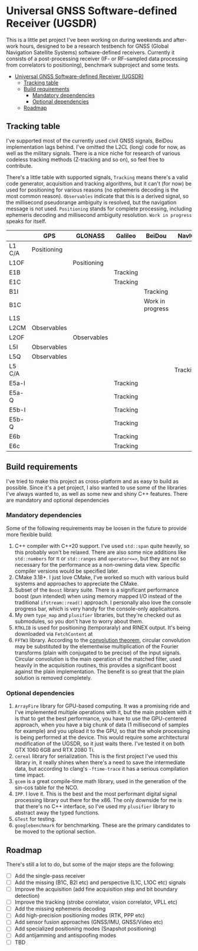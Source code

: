 # Universal GNSS Software-defined Receiver (UGSDR)

This is a little pet project I've been working on during weekends and after-work hours, designed to be a research testbench for GNSS (Global Navigation Satellite Systems) software-defined receivers. Currently it consists of a post-processing receiver (IF- or RF-sampled data processing from correlators to positioning), benchmark subproject and some tests.

- [Universal GNSS Software-defined Receiver (UGSDR)](#universal-gnss-software-defined-receiver-ugsdr)
  - [Tracking table](#tracking-table)
  - [Build requirements](#build-requirements)
    - [Mandatory dependencies](#mandatory-dependencies)
    - [Optional dependencies](#optional-dependencies)
  - [Roadmap](#roadmap)

## Tracking table

I've supported most of the currently used civil GNSS signals, BeiDou implementation lags behind. I've omitted the L2CL (long) code for now, as well as the military signals. There is a nice niche for research of various codeless tracking methods (Z-tracking and so on), so feel free to contribute.

There's a little table with supported signals, `Tracking` means there's a valid code generator, acquisition and tracking algorithms, but it can't (for now) be used for positioning for various reasons (no ephemeris decoding is the most common reason). `Observables` indicate that this is a derived signal, so the millisecond pseudorange ambiguity is resolved, but the navigation message is not used. `Positioning` stands for complete processing, including ephemeris decoding and millisecond ambiguity resolution. `Work in progress` speaks for itself.

|        	| GPS         	| GLONASS     	| Galileo  	| BeiDou           	| NavIC    	| SBAS     	| QZSS     	|
|--------	|-------------	|-------------	|----------	|------------------	|----------	|----------	|----------	|
| L1 C/A 	| Positioning 	|             	|          	|                  	|          	| Tracking 	| Tracking 	|
| L1OF   	|             	| Positioning 	|          	|                  	|          	|          	|          	|
| E1B    	|             	|             	| Tracking 	|                  	|          	|          	|          	|
| E1C    	|             	|             	| Tracking 	|                  	|          	|          	|          	|
| B1I    	|             	|             	|          	|     Tracking     	|          	|          	|          	|
| B1C    	|             	|             	|          	| Work in progress 	|          	|          	|          	|
| L1S    	|             	|             	|          	|                  	|          	|          	| Tracking 	|
| L2CM   	| Observables 	|             	|          	|                  	|          	|          	| Tracking 	|
| L2OF   	|             	| Observables 	|          	|                  	|          	|          	|          	|
| L5I    	| Observables 	|             	|          	|                  	|          	| Tracking 	| Tracking 	|
| L5Q    	| Observables 	|             	|          	|                  	|          	| Tracking 	| Tracking 	|
| L5 C/A 	|             	|             	|          	|                  	| Tracking 	|          	|          	|
| E5a-I  	|             	|             	| Tracking 	|                  	|          	|          	|          	|
| E5a-Q  	|             	|             	| Tracking 	|                  	|          	|          	|          	|
| E5b-I  	|             	|             	| Tracking 	|                  	|          	|          	|          	|
| E5b-Q  	|             	|             	| Tracking 	|                  	|          	|          	|          	|
| E6b    	|             	|             	| Tracking 	|                  	|          	|          	|          	|
| E6c    	|             	|             	| Tracking 	|                  	|          	|          	|          	|

## Build requirements

I've tried to make this project as cross-platform and as easy to build as possible. Since it's a pet project, I also wanted to use some of the libraries I've always wanted to, as well as some new and shiny C++ features. There are mandatory and optional dependencies

### Mandatory dependencies

Some of the following requirements may be loosen in the future to provide more flexible build:

1. C++ compiler with C++20 support. I've used `std::span` quite heavily, so this probably won't be relaxed. There are also some nice additions like `std::numbers` for π or `std::ranges` and `operator<=>`, but they are not so necessary for the performance as a non-owning data view. Specific compiler versions would be specified later.
2. CMake 3.18+. I just love CMake, I've worked so much with various build systems and approaches to appreciate the CMake.
3. Subset of the `Boost` library suite. There is a significant performance boost (pun intended) when using memory mapped I/O instead of the traditional `ifstream::read()` approach. I personally also love the console progress bar, which is very handy for the console-only applicaitons.
4. My own `type_map` and `plusifier` libraries, but they're checked out as submodules, so you don't have to worry about them.
5. `RTKLIB` is used for positioning (temporaraly) and RINEX output. It's being downloaded via `FetchContent` at  
6. `FFTW3` library. According to the [convolution theorem](https://en.wikipedia.org/wiki/Convolution_theorem), circular convolution may be substituted by the elementwise multiplication of the Fourier transforms (plain with conjugated to be precise) of the input signals. Circular convolution is the main operation of the matched filter, used heavily in the acquisition routines, this provides a significant boost against the plain implementation. The benefit is so great that the plain solution is removed completely.

### Optional dependencies

1. `ArrayFire` library for GPU-based computing. It was a promising ride and I've implemented multiple operations with it, but the main problem with it is that to get the best performance, you have to use the GPU-centered approach, when you have a big chunk of data (1 millisecond of samples for example) and you upload it to the GPU, so that the whole processing is being performed at the device. This would require some architectural modification of the UGSDR, so it just waits there. I've tested it on both GTX 1060 6GB and RTX 2080 Ti.
2. `cereal` library for serialization. This is the first project I've used this library in, it really shines when there's a need to save the intermediate data, but according to clang's `-ftime-trace` it has a serious compilation time impact.
3. `gcem` is a great compile-time math library, used in the generation of the sin-cos table for the NCO.
4. `IPP`. I love it. This is the best and the most performant digital signal processing library out there for the x86. The only downside for me is that there's no C++ interface, so I've used my `plusifier` library to abstract away the typed functions. 
5. `GTest` for testing.
6. `googlebenchmark` for benchmarking. These are the primary candidates to be moved to the optional section.

## Roadmap

There's still a lot to do, but some of the major steps are the following:

- [ ] Add the single-pass receiver
- [ ] Add the missing (B1C, B2I etc) and perspective (L1C, L1OC etc) signals 
- [ ] Improve the acquisition (add fine acquisition step and bit boundary detection)
- [ ] Improve the tracking (strobe correlator, vision correlator, VPLL etc)
- [ ] Add the missing ephemeris decoding
- [ ] Add high-precision positioning modes (RTK, PPP etc)
- [ ] Add sensor fusion approaches (GNSS/IMU, GNSS/Video etc)
- [ ] Add specialized positioning modes (Snapshot positioning)
- [ ] Add antijamming and antispoofing modes
- [ ] TBD